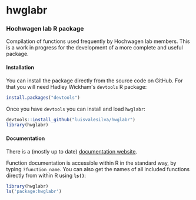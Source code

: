 # hwglabr
### Hochwagen lab R package

Compilation of functions used frequently by Hochwagen lab members.
This is a work in progress for the development of a more complete and useful package.

#### Installation

You can install the package directly from the source code on GitHub. For that you will need Hadley Wickham's `devtools` R package:
``` r
install.packages("devtools")
```

Once you have `devtools` you can install and load `hwglabr`:
``` r
devtools::install_github("luisvalesilva/hwglabr")
library(hwglabr)
```

#### Documentation

There is a (mostly up to date) [documentation website](http://www.nyu.edu/projects/hochwagen/hwglabr/).

Function documentation is accessible within R in the standard way, by typing `?function_name`. You can
also get the names of all included functions directly from within R using **`ls()`**:

``` r
library(hwglabr)
ls('package:hwglabr')
```